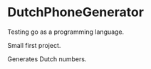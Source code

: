 # DutchPhoneGenerator

Testing go as a programming language.

Small first project.

Generates Dutch numbers.

